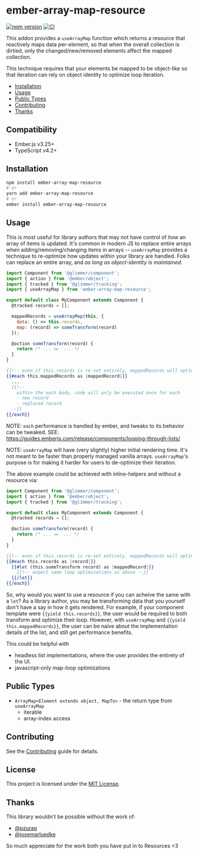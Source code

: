 # ember-array-map-resource

[![npm version](https://badge.fury.io/js/ember-array-map-resource.svg)](https://badge.fury.io/js/ember-array-map-resource)
[![CI](https://github.com/NullVoxPopuli/ember-array-map-resource/actions/workflows/ci.yml/badge.svg?branch=main&event=push)](https://github.com/NullVoxPopuli/ember-array-map-resource/actions/workflows/ci.yml)

This addon provides a `useArrayMap` function which returns a resource that
reactively maps data per-element, so that when the overall collection is dirtied,
only the changed/new/removed elements affect the mapped collection.

This technique requires that your elements be mapped to be object-like so that iteration
can rely on object identity to optimize loop iteration.


- [Installation](#installation)
- [Usage](#usage)
- [Public Types](#public-types)
- [Contributing](#contributing)
- [Thanks](#thanks)

## Compatibility

* Ember.js v3.25+
* TypeScript v4.2+

## Installation

```bash
npm install ember-array-map-resource
# or
yarn add ember-array-map-resource
# or
ember install ember-array-map-resource
```

## Usage

This is most useful for library authors that may not have control of _how_ an array of items
is updated. It's common in modern JS to replace entire arrays when adding/removing/changing
items in arrays -- `useArrayMap` provides a technique to re-optimize how updates within your
library are handled. Folks can replace an entire array, and _as long as object-identity is
maintained_.

```js
import Component from '@glimmer/component';
import { action } from '@ember/object';
import { tracked } from '@glimmer/tracking';
import { useArrayMap } from 'ember-array-map-resource';

export default class MyComponent extends Component {
  @tracked records = [];

  mappedRecords = useArrayMap(this, {
    data: () => this.records,
    map: (record) => someTransform(record)
  });

  @action someTransform(record) {
    return /* ... ✂️  ... */
  }
}
```
```hbs
{{!-- even if this.records is re-set entirely, mappedRecords will optimize iteration --}}
{{#each this.mappedRecords as |mappedRecord|}}
  ...
  {{!--
    within the each body, code will only be executed once for each
    - new record
    - replaced record
  --}}
{{/each}}
```

NOTE: `each` performance is handled by ember, and tweaks to its behavior can be tweaked.
SEE: https://guides.emberjs.com/release/components/looping-through-lists/

NOTE: `useArrayMap` will have (very slightly) higher initial rendering time.
It's not meant to be faster than properly managed vanilla arrays.
`useArrayMap`'s purpose is for making it harder for users to de-optimize their iteration.

The above example could be achieved with inline-helpers and without a resource via:

```js
import Component from '@glimmer/component';
import { action } from '@ember/object';
import { tracked } from '@glimmer/tracking';

export default class MyComponent extends Component {
  @tracked records = [];

  @action someTransform(record) {
    return /* ... ✂️  ... */
  }
}
```
```hbs
{{!-- even if this.records is re-set entirely, mappedRecords will optimize iteration --}}
{{#each this.records as |record|}}
  {{#let (this.someTransform record) as |mappedRecord|}}
    {{!-- expect same loop optimizations as above --}}
  {{/let}}
{{/each}}
```

So, why would you want to use a resource if you can acheive the same with a `let`?
As a library author, you may be transforming data that you yourself don't have a say in
how it gets rendered.  For example, if your component template were `{{yield this.records}}`,
the user would be required to both transform and optimize their loop.
However, with `useArrayMap` and `{{yield this.mappedRecords}}`, the user can be naïve about
the implementation details of the list, and still get performance benefits.

This could be helpful with
 - headless list implementations, where the user provides the entirety of the UI.
 - javascript-only map-loop optimizations

## Public Types

- `ArrayMap<Element extends object, MapTo>` - the return type from `useArrayMap`
  - iterable
  - array-index access

## Contributing

See the [Contributing](CONTRIBUTING.md) guide for details.


## License

This project is licensed under the [MIT License](LICENSE.md).


## Thanks

This library wouldn't be possible without the work of:
 - [@pzuraq](https://github.com/pzuraq)
 - [@josemarluedke](https://github.com/josemarluedke)

So much appreciate for the work both you have put in to Resources <3


